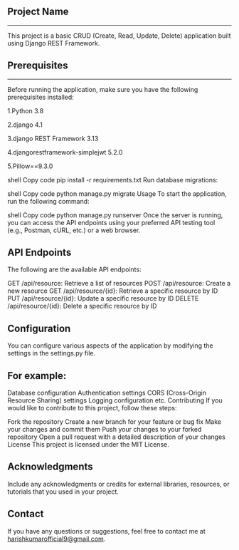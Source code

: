 ## Project Name
---------------
This project is a basic CRUD (Create, Read, Update, Delete) application built using Django REST Framework.

## Prerequisites
---------------
Before running the application, make sure you have the following prerequisites installed:

1.Python 3.8

2.django 4.1

3.django REST Framework 3.13

4.djangorestframework-simplejwt 5.2.0

5.Pillow==9.3.0

shell
Copy code
pip install -r requirements.txt
Run database migrations:

shell
Copy code
python manage.py migrate
Usage
To start the application, run the following command:

shell
Copy code
python manage.py runserver
Once the server is running, you can access the API endpoints using your preferred API testing tool (e.g., Postman, cURL, etc.) or a web browser.

API Endpoints
---------------
The following are the available API endpoints:

GET /api/resource: Retrieve a list of resources
POST /api/resource: Create a new resource
GET /api/resource/{id}: Retrieve a specific resource by ID
PUT /api/resource/{id}: Update a specific resource by ID
DELETE /api/resource/{id}: Delete a specific resource by ID

Configuration
-------------
You can configure various aspects of the application by modifying the settings in the settings.py file.

For example:
---------------

Database configuration
Authentication settings
CORS (Cross-Origin Resource Sharing) settings
Logging configuration
etc.
Contributing
If you would like to contribute to this project, follow these steps:

Fork the repository
Create a new branch for your feature or bug fix
Make your changes and commit them
Push your changes to your forked repository
Open a pull request with a detailed description of your changes
License
This project is licensed under the MIT License.

Acknowledgments
----------------
Include any acknowledgments or credits for external libraries, resources, or tutorials that you used in your project.

Contact
--------
If you have any questions or suggestions, feel free to contact me at harishkumarofficial9@gmail.com.

